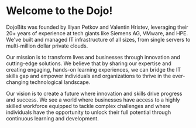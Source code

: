 # Welcome to the Dojo!

DojoBits was founded by Iliyan Petkov and Valentin Hristev, leveraging their 20+ years of experience at tech giants like Siemens AG, VMware, and HPE. We've built and managed IT infrastructure of all sizes, from single servers to multi-million dollar private clouds.

Our mission is to transform lives and businesses through innovation and cutting-edge solutions. We believe that by sharing our expertise and creating engaging, hands-on learning experiences, we can bridge the IT skills gap and empower individuals and organizations to thrive in the ever-changing technological landscape.

Our vision is to create a future where innovation and skills drive progress and success. We see a world where businesses have access to a highly skilled workforce equipped to tackle complex challenges and where individuals have the opportunity to unlock their full potential through continuous learning and development.
